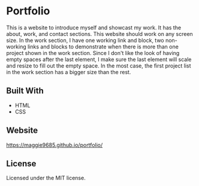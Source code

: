 # Portfolio

This is a website to introduce myself and showcast my work. It has the about, work, and contact sections. This website should work on any screen size. In the work section, I have one working link and block, two non-working links and blocks to demonstrate when there is more than one project shown in the work section. Since I don't like the look of having empty spaces after the last element, I make sure the last element will scale and resize to fill out the empty space. In the most case, the first project list in the work section has a bigger size than the rest.

## Built With
* HTML
* CSS

## Website
https://maggie9685.github.io/portfolio/

## License
Licensed under the MIT license.

